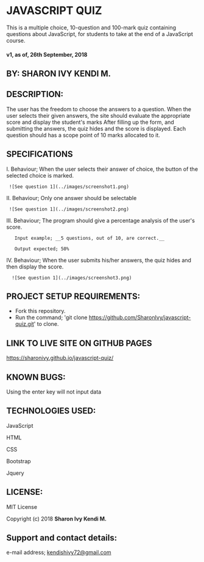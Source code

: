 # JAVASCRIPT QUIZ
  This is a multiple choice, 10-question and 100-mark quiz containing questions about JavaScript, for students to take at the end of a JavaScript course.
#### v1, as of, 26th September, 2018

## BY: **SHARON IVY KENDI M.**

## DESCRIPTION:
  The user has the freedom to choose the answers to a question.
  When the user selects their given answers, the site should evaluate the appropriate score and display the student's marks
  After filling up the form, and submitting the answers, the quiz hides and the score is displayed. Each question should has a scope point of 10 marks allocated to it.

## SPECIFICATIONS
  I. Behaviour; When the user selects their answer of choice, the button of the selected choice is marked.

     ![See question 1](../images/screenshot1.png)


  II. Behaviour; Only one answer should be selectable

     ![See question 1](../images/screenshot2.png)


  III. Behaviour; The program should give a percentage analysis of the user's score.

       Input example; __5 questions, out of 10, are correct.__

       Output expected; 50%


  IV. Behaviour; When the user submits his/her answers, the quiz hides and then display the score.
      
      ![See question 1](../images/screenshot3.png)

## PROJECT SETUP REQUIREMENTS:
  * Fork this repository.
  * Run the command;
    'git clone https://github.com/SharonIvy/javascript-quiz.git' to clone.

## LINK TO LIVE SITE ON GITHUB PAGES
  https://sharonivy.github.io/javascript-quiz/

## KNOWN BUGS:
  Using the enter key will not input data

## TECHNOLOGIES USED:
  JavaScript

  HTML

  CSS

  Bootstrap

  Jquery

## LICENSE:
  MIT License

  Copyright (c) 2018 **Sharon Ivy Kendi M.**

## Support and contact details:
  e-mail address; kendishivy72@gmail.com